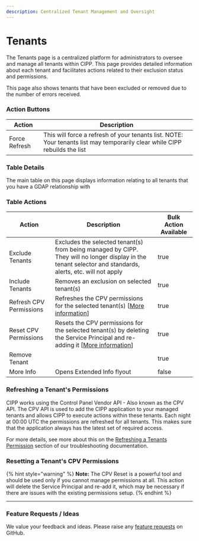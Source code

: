 ```yaml
---
description: Centralized Tenant Management and Oversight
---
```


# Tenants

The Tenants page is a centralized platform for administrators to oversee and manage all tenants within CIPP. This page provides detailed information about each tenant and facilitates actions related to their exclusion status and permissions.

This page also shows tenants that have been excluded or removed due to the number of errors received.

### Action Buttons

| Action        | Description                                                                                                                |
| ------------- | -------------------------------------------------------------------------------------------------------------------------- |
| Force Refresh | This will force a refresh of your tenants list. NOTE: Your tenants list may temporarily clear while CIPP rebuilds the list |

### Table Details

The main table on this page displays information relating to all tenants that you have a GDAP relationship with

### Table Actions

<table><thead><tr><th>Action</th><th>Description</th><th data-type="checkbox">Bulk Action Available</th></tr></thead><tbody><tr><td>Exclude Tenants</td><td>Excludes the selected tenant(s) from being managed by CIPP. They will no longer display in the tenant selector and standards, alerts, etc. will not apply</td><td>true</td></tr><tr><td>Include Tenants</td><td>Removes an exclusion on selected tenant(s)</td><td>true</td></tr><tr><td>Refresh CPV Permissions</td><td>Refreshes the CPV permissions for the selected tenant(s) [<a href="tenants.md#refreshing-a-tenants-permissions">More information</a>]</td><td>true</td></tr><tr><td>Reset CPV Permissions</td><td>Resets the CPV permissions for the selected tenant(s) by deleting the Service Principal and re-adding it [<a href="tenants.md#resetting-a-tenants-cpv-permissions">More information</a>]</td><td>true</td></tr><tr><td>Remove Tenant</td><td></td><td>true</td></tr><tr><td>More Info</td><td>Opens Extended Info flyout</td><td>false</td></tr></tbody></table>

### Refreshing a Tenant's Permissions

CIPP works using the Control Panel Vendor API - Also known as the CPV API. The CPV API is used to add the CIPP application to your managed tenants and allows CIPP to execute actions within these tenants. Each night at 00:00 UTC the permissions are refreshed for all tenants. This makes sure that the application always has the latest set of required access.

For more details, see more about this on the [Refreshing a Tenants Permission](tenants.md#refreshing-a-tenants-permissions) section of our troubleshooting documentation.

### Resetting a Tenant's CPV Permissions

{% hint style="warning" %}
**Note:** The CPV Reset is a powerful tool and should be used only if you cannot manage permissions at all. This action will delete the Service Principal and re-add it, which may be necessary if there are issues with the existing permissions setup.
{% endhint %}

***

### Feature Requests / Ideas

We value your feedback and ideas. Please raise any [feature requests](https://github.com/KelvinTegelaar/CIPP/issues/new?assignees=\&labels=enhancement%2Cno-priority\&projects=\&template=feature.yml\&title=%5BFeature+Request%5D%3A+) on GitHub.

